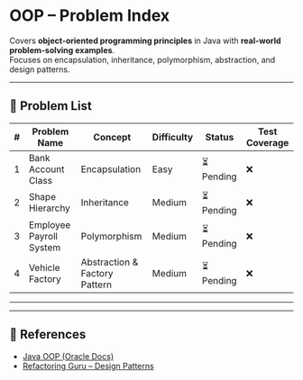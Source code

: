 # OOP – Problem Index

Covers **object-oriented programming principles** in Java with **real-world problem-solving examples**.  
Focuses on encapsulation, inheritance, polymorphism, abstraction, and design patterns.

---

## 📌 Problem List

| # | Problem Name | Concept | Difficulty | Status | Test Coverage |
|---|--------------|---------|------------|--------|---------------|
| 1 | Bank Account Class | Encapsulation | Easy | ⏳ Pending | ❌ |
| 2 | Shape Hierarchy | Inheritance | Medium | ⏳ Pending | ❌ |
| 3 | Employee Payroll System | Polymorphism | Medium | ⏳ Pending | ❌ |
| 4 | Vehicle Factory | Abstraction & Factory Pattern | Medium | ⏳ Pending | ❌ |

---

---

## 🔗 References

- [Java OOP (Oracle Docs)](https://docs.oracle.com/javase/tutorial/java/concepts/index.html)
- [Refactoring Guru – Design Patterns](https://refactoring.guru/design-patterns/java)

